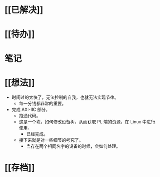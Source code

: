 # [[已解决]]

# [[待办]]

# 笔记

# [[想法]]
- 时间过的太快了，无法控制的自我，也就无法实现节律。
	- 每一分钱都非常的重要。
- 完成 AXI-IIC 部分。
	- 跑通代码。
	- 这是一个坎，如何修改设备树，从而获取 PL 端的资源，在 Linux 中进行使用。
		- 已经完成。
	- 接下来就是对一些细节的考究了。
		- 当存在两个相同名字的设备的时候，会如何处理。

# [[存档]]